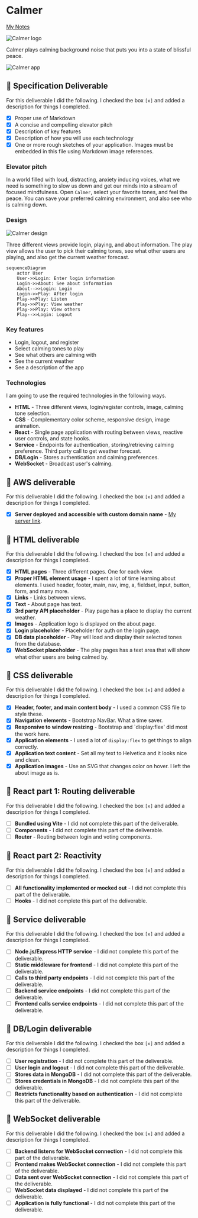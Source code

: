 # Calmer

[My Notes](notes.md)

![Calmer logo](public/logo.svg)

Calmer plays calming background noise that puts you into a state of blissful peace.

![Calmer app](public/calmer.png)

## 🚀 Specification Deliverable

For this deliverable I did the following. I checked the box `[x]` and added a description for things I completed.

- [x] Proper use of Markdown
- [x] A concise and compelling elevator pitch
- [x] Description of key features
- [x] Description of how you will use each technology
- [x] One or more rough sketches of your application. Images must be embedded in this file using Markdown image references.

### Elevator pitch

In a world filled with loud, distracting, anxiety inducing voices, what we need is something to slow us down and get our minds into a stream of focused mindfulness. Open `Calmer`, select your favorite tones, and feel the peace. You can save your preferred calming environment, and also see who is calming down.

### Design

![Calmer design](calmer-design.png)

Three different views provide login, playing, and about information. The play view allows the user to pick their calming tones, see what other users are playing, and also get the current weather forecast.

```mermaid
sequenceDiagram
    actor User
    User->>Login: Enter login information
    Login->>About: See about information
    About-->>Login: Login
    Login->>Play: After login
    Play->>Play: Listen
    Play->>Play: View weather
    Play->>Play: View others
    Play-->>Login: Logout
```

### Key features

- Login, logout, and register
- Select calming tones to play
- See what others are calming with
- See the current weather
- See a description of the app

### Technologies

I am going to use the required technologies in the following ways.

- **HTML** - Three different views, login/register controls, image, calming tone selection.
- **CSS** - Complementary color scheme, responsive design, image animation.
- **React** - Single page application with routing between views, reactive user controls, and state hooks.
- **Service** - Endpoints for authentication, storing/retrieving calming preference. Third party call to get weather forecast.
- **DB/Login** - Stores authentication and calming preferences.
- **WebSocket** - Broadcast user's calming.

## 🚀 AWS deliverable

For this deliverable I did the following. I checked the box `[x]` and added a description for things I completed.

- [x] **Server deployed and accessible with custom domain name** - [My server link](https://byucsstudent.click).

## 🚀 HTML deliverable

For this deliverable I did the following. I checked the box `[x]` and added a description for things I completed.

- [x] **HTML pages** - Three different pages. One for each view.
- [x] **Proper HTML element usage** - I spent a lot of time learning about elements. I used header, footer, main, nav, img, a, fieldset, input, button, form, and many more.
- [x] **Links** - Links between views.
- [x] **Text** - About page has text.
- [x] **3rd party API placeholder** - Play page has a place to display the current weather.
- [x] **Images** - Application logo is displayed on the about page.
- [x] **Login placeholder** - Placeholder for auth on the login page.
- [x] **DB data placeholder** - Play will load and display their selected tones from the database.
- [x] **WebSocket placeholder** - The play pages has a text area that will show what other users are being calmed by.

## 🚀 CSS deliverable

For this deliverable I did the following. I checked the box `[x]` and added a description for things I completed.

- [x] **Header, footer, and main content body** - I used a common CSS file to style these.
- [x] **Navigation elements** - Bootstrap NavBar. What a time saver.
- [x] **Responsive to window resizing** - Bootstrap and `display:flex' did most the work here.
- [x] **Application elements** - I used a lot of `display:flex` to get things to align correctly.
- [x] **Application text content** - Set all my text to Helvetica and it looks nice and clean.
- [x] **Application images** - Use an SVG that changes color on hover. I left the about image as is.

## 🚀 React part 1: Routing deliverable

For this deliverable I did the following. I checked the box `[x]` and added a description for things I completed.

- [ ] **Bundled using Vite** - I did not complete this part of the deliverable.
- [ ] **Components** - I did not complete this part of the deliverable.
- [ ] **Router** - Routing between login and voting components.

## 🚀 React part 2: Reactivity

For this deliverable I did the following. I checked the box `[x]` and added a description for things I completed.

- [ ] **All functionality implemented or mocked out** - I did not complete this part of the deliverable.
- [ ] **Hooks** - I did not complete this part of the deliverable.

## 🚀 Service deliverable

For this deliverable I did the following. I checked the box `[x]` and added a description for things I completed.

- [ ] **Node.js/Express HTTP service** - I did not complete this part of the deliverable.
- [ ] **Static middleware for frontend** - I did not complete this part of the deliverable.
- [ ] **Calls to third party endpoints** - I did not complete this part of the deliverable.
- [ ] **Backend service endpoints** - I did not complete this part of the deliverable.
- [ ] **Frontend calls service endpoints** - I did not complete this part of the deliverable.

## 🚀 DB/Login deliverable

For this deliverable I did the following. I checked the box `[x]` and added a description for things I completed.

- [ ] **User registration** - I did not complete this part of the deliverable.
- [ ] **User login and logout** - I did not complete this part of the deliverable.
- [ ] **Stores data in MongoDB** - I did not complete this part of the deliverable.
- [ ] **Stores credentials in MongoDB** - I did not complete this part of the deliverable.
- [ ] **Restricts functionality based on authentication** - I did not complete this part of the deliverable.

## 🚀 WebSocket deliverable

For this deliverable I did the following. I checked the box `[x]` and added a description for things I completed.

- [ ] **Backend listens for WebSocket connection** - I did not complete this part of the deliverable.
- [ ] **Frontend makes WebSocket connection** - I did not complete this part of the deliverable.
- [ ] **Data sent over WebSocket connection** - I did not complete this part of the deliverable.
- [ ] **WebSocket data displayed** - I did not complete this part of the deliverable.
- [ ] **Application is fully functional** - I did not complete this part of the deliverable.
